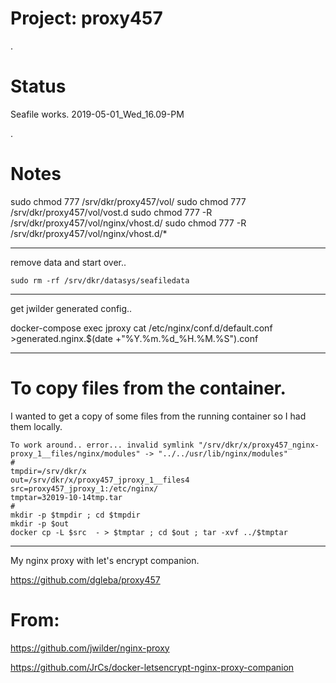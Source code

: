 # Project: proxy457

.

# Status

Seafile works. 2019-05-01_Wed_16.09-PM

.

# Notes

sudo chmod 777 /srv/dkr/proxy457/vol/
sudo chmod 777 /srv/dkr/proxy457/vol/vost.d
sudo chmod 777 -R /srv/dkr/proxy457/vol/nginx/vhost.d/
sudo chmod 777 -R /srv/dkr/proxy457/vol/nginx/vhost.d/\*

---

remove data and start over..

    sudo rm -rf /srv/dkr/datasys/seafiledata

---

get jwilder generated config..


docker-compose exec jproxy cat /etc/nginx/conf.d/default.conf >generated.nginx.$(date +"%Y.%m.%d_%H.%M.%S").conf



---

# To copy files from the container.

I wanted to get a copy of some files from the running container so I had them locally.

```
To work around.. error... invalid symlink "/srv/dkr/x/proxy457_nginx-proxy_1__files/nginx/modules" -> "../../usr/lib/nginx/modules"
#
tmpdir=/srv/dkr/x
out=/srv/dkr/x/proxy457_jproxy_1__files4
src=proxy457_jproxy_1:/etc/nginx/
tmptar=32019-10-14tmp.tar
#
mkdir -p $tmpdir ; cd $tmpdir
mkdir -p $out
docker cp -L $src  - > $tmptar ; cd $out ; tar -xvf ../$tmptar

```

---

My nginx proxy with let's encrypt companion.

https://github.com/dgleba/proxy457

# From:

https://github.com/jwilder/nginx-proxy

https://github.com/JrCs/docker-letsencrypt-nginx-proxy-companion
